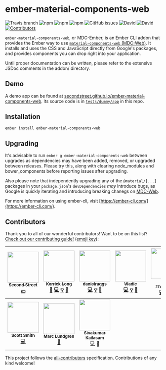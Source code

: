 ember-material-components-web
==============================================================================

[![Travis branch](https://img.shields.io/travis/secondstreet/ember-material-components-web/master.svg)](https://travis-ci.org/secondstreet/ember-material-components-web)
[![npm](https://img.shields.io/npm/dw/ember-material-components-web.svg)](https://www.npmjs.com/package/ember-material-components-web)
[![npm](https://img.shields.io/npm/v/ember-material-components-web.svg)](https://www.npmjs.com/package/ember-material-components-web)
[![npm](https://img.shields.io/npm/l/ember-material-components-web.svg)](https://choosealicense.com/licenses/mit/)
[![GitHub issues](https://img.shields.io/github/issues/secondstreet/ember-material-components-web.svg)](https://github.com/secondstreet/ember-material-components-web/issues)
[![David](https://img.shields.io/david/dev/secondstreet/ember-material-components-web.svg)](https://david-dm.org/secondstreet/ember-material-components-web?type=dev)
[![David](https://img.shields.io/david/secondstreet/ember-material-components-web.svg)](https://david-dm.org/secondstreet/ember-material-components-web)
[![Contributors](https://img.shields.io/badge/all_contributors-7-brightgreen.svg)](#contributors)

`ember-material-components-web`, or MDC-Ember, is an Ember CLI addon that provides the Ember way to use [`material-components-web` (MDC-Web)](https://material.io/components/web/). It installs and uses the CSS and JavaScript directly from Google's packages, and provides components you can drop right into your application.

Until proper documentation can be written, please refer to the extensive JSDoc comments in the addon/ directory.

## Demo

A demo app can be found at [secondstreet.github.io/ember-material-components-web](https://secondstreet.github.io/ember-material-components-web/). Its source code is in [`tests/dummy/app`](https://github.com/secondstreet/ember-material-components-web/tree/master/tests/dummy/app) in this repo.


## Installation

```sh
ember install ember-material-components-web
```

## Upgrading

It's advisable to run `ember g ember-material-components-web` between upgrades as dependencies may have been added, removed, or upgraded between releases. Please try this, along with clearing node_modules and bower_components before reporting issues after upgrading.

Also please note that independently upgrading any of the `@material/[...]` packages in your `package.json`'s `devDependencies` _may_ introduce bugs, as Google is quickly iterating and introducing breaking chanegs on [MDC-Web](https://material.io/components/web/).

For more information on using ember-cli, visit [https://ember-cli.com/](https://ember-cli.com/).

## Contributors

Thank you to all of our wonderful contributors! Want to be on this list? [Check out our contributing guide!](https://github.com/secondstreet/ember-material-components-web/blob/master/CONTRIBUTING.md) ([emoji key](https://github.com/kentcdodds/all-contributors#emoji-key)):


<!-- ALL-CONTRIBUTORS-LIST:START - Do not remove or modify this section -->
<!-- prettier-ignore -->
| [<img src="https://avatars2.githubusercontent.com/u/4250958?v=4" width="100px;"/><br /><sub><b>Second Street</b></sub>](http://secondstreet.com)<br />[💵](#financial-secondstreet "Financial") | [<img src="https://avatars1.githubusercontent.com/u/552093?v=4" width="100px;"/><br /><sub><b>Kerrick Long</b></sub>](https://kerricklong.com/)<br />[💬](#question-Kerrick "Answering Questions") [💻](https://github.com/secondstreet/ember-material-components-web/commits?author=Kerrick "Code") [💡](#example-Kerrick "Examples") [👀](#review-Kerrick "Reviewed Pull Requests") | [<img src="https://avatars0.githubusercontent.com/u/9326399?v=4" width="100px;"/><br /><sub><b>danielraggs</b></sub>](https://github.com/danielraggs)<br />[💻](https://github.com/secondstreet/ember-material-components-web/commits?author=danielraggs "Code") [💡](#example-danielraggs "Examples") [👀](#review-danielraggs "Reviewed Pull Requests") | [<img src="https://avatars3.githubusercontent.com/u/20466869?v=4" width="100px;"/><br /><sub><b>Vladic</b></sub>](https://github.com/vkkostin)<br />[💻](https://github.com/secondstreet/ember-material-components-web/commits?author=vkkostin "Code") [💡](#example-vkkostin "Examples") [👀](#review-vkkostin "Reviewed Pull Requests") | [<img src="https://avatars2.githubusercontent.com/u/6677376?v=4" width="100px;"/><br /><sub><b>Matt Thouvenot</b></sub>](https://github.com/mthouve)<br />[💻](https://github.com/secondstreet/ember-material-components-web/commits?author=mthouve "Code") [💡](#example-mthouve "Examples") [👀](#review-mthouve "Reviewed Pull Requests") | [<img src="https://avatars2.githubusercontent.com/u/948512?v=4" width="100px;"/><br /><sub><b>Nathan Dauber</b></sub>](https://github.com/KnownSubset)<br />[💻](https://github.com/secondstreet/ember-material-components-web/commits?author=KnownSubset "Code") [📖](https://github.com/secondstreet/ember-material-components-web/commits?author=KnownSubset "Documentation") [💡](#example-KnownSubset "Examples") | [<img src="https://avatars3.githubusercontent.com/u/296167?v=4" width="100px;"/><br /><sub><b>Jack Anderson</b></sub>](https://janderson.me)<br />[🐛](https://github.com/secondstreet/ember-material-components-web/issues?q=author%3AJackCA "Bug reports") [💻](https://github.com/secondstreet/ember-material-components-web/commits?author=JackCA "Code") |
| :---: | :---: | :---: | :---: | :---: | :---: | :---: |
| [<img src="https://avatars1.githubusercontent.com/u/5567126?v=4" width="100px;"/><br /><sub><b>Scott Smith</b></sub>](http://www.secondstreet.com)<br />[💻](https://github.com/secondstreet/ember-material-components-web/commits?author=scottosmith "Code") | [<img src="https://avatars1.githubusercontent.com/u/1154834?v=4" width="100px;"/><br /><sub><b>Marc Lundgren</b></sub>](http://marclundgren.github.io/)<br />[🐛](https://github.com/secondstreet/ember-material-components-web/issues?q=author%3Amarclundgren "Bug reports") | [<img src="https://avatars3.githubusercontent.com/u/604117?v=4" width="100px;"/><br /><sub><b>Sivakumar Kailasam</b></sub>](https://www.linkedin.com/in/sivakumar-kailasam/)<br />[💻](https://github.com/secondstreet/ember-material-components-web/commits?author=sivakumar-kailasam "Code") [📖](https://github.com/secondstreet/ember-material-components-web/commits?author=sivakumar-kailasam "Documentation") |
<!-- ALL-CONTRIBUTORS-LIST:END -->

This project follows the [all-contributors](https://github.com/kentcdodds/all-contributors) specification. Contributions of any kind welcome!
